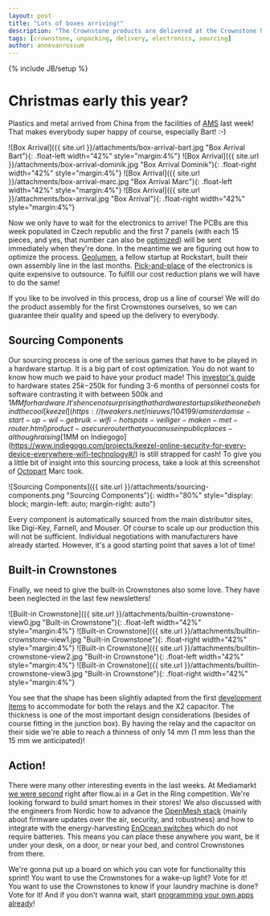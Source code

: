 ```yaml
---
layout: post
title: "Lots of boxes arriving!"
description: "The Crownstone products are delivered at the Crownstone headquarters."
tags: [crownstone, unpacking, delivery, electronics, sourcing]
author: annevanrossum
---
```

{% include JB/setup %}

# Christmas early this year?

Plastics and metal arrived from China from the facilities of [AMS](http://www.ams-site.com/) last week! That makes everybody super happy of course, especially Bart! :-)

![Box Arrival]({{ site.url }}/attachments/box-arrival-bart.jpg "Box Arrival Bart"){: .float-left width="42%" style="margin:4%"}
![Box Arrival]({{ site.url }}/attachments/box-arrival-dominik.jpg "Box Arrival Dominik"){: .float-right width="42%" style="margin:4%"}
![Box Arrival]({{ site.url }}/attachments/box-arrival-marc.jpg "Box Arrival Marc"){: .float-left width="42%" style="margin:4%"}
![Box Arrival]({{ site.url }}/attachments/box-arrival.jpg "Box Arrival"){: .float-right width="42%" style="margin:4%"}

Now we only have to wait for the electronics to arrive! The PCBs are this week populated in Czech republic and the first 7 panels (with each 15 pieces, and yes, that number can also be [optimized](http://circuitpeople.com/blog/panelsinpcbmanufacturing.aspx)) will be sent immediately when they're done. In the meantime we are figuring out how to optimize the process. [Geolumen](http://www.geolumen.it/), a fellow startup at Rockstart, built their own assembly line in the last months. [Pick-and-place](https://www.wikiwand.com/en/SMT_placement_equipment) of the electronics is quite expensive to outsource. To fulfill our cost reduction plans we will have to do the same!

If you like to be involved in this process, drop us a line of course! We will do the product assembly for the first Crownstones ourselves, so we can guarantee their quality and speed up the delivery to everybody.
 
## Sourcing Components

 Our sourcing process is one of the serious games that have to be played in a hardware startup. It is a big part of cost optimization. You do not want to know how much we paid to have your product made! This [investor's guide](http://hwguide.spetic.si/) to hardware states $25k-$250k for funding 3-6 months of personnel costs for software contrasting it with between 500k and $1MM for hardware. It's hence not surprising that hardware startups like the one behind the cool [keezel](https://tweakers.net/nieuws/104199/amsterdamse-start-up-wil-gebruik-wifi-hotspots-veiliger-maken-met-router.html) product - a secure router that you can use in public places - although raising [$1MM on Indiegogo](https://www.indiegogo.com/projects/keezel-online-security-for-every-device-everywhere-wifi-technology#/) is still strapped for cash! To give you a little bit of insight into this sourcing process, take a look at this screenshot of [Octopart](https://octopart.com/bom-tool) Marc took.

![Sourcing Components]({{ site.url }}/attachments/sourcing-components.png "Sourcing Components"){: width="80%" style="display: block; margin-left: auto; margin-right: auto"}

 Every component is automatically sourced from the main distributor sites, like Digi-Key, Farnell, and Mouser. Of course to scale up our production this will not be sufficient. Individual negotiations with manufacturers have already started. However, it's a good starting point that saves a lot of time!

## Built-in Crownstones

 Finally, we need to give the built-in Crownstones also some love. They have been neglected in the last few newsletters! 

![Built-in Crownstone]({{ site.url }}/attachments/builtin-crownstone-view0.jpg "Built-in Crownstone"){: .float-left width="42%" style="margin:4%"}
![Built-in Crownstone]({{ site.url }}/attachments/builtin-crownstone-view1.jpg "Built-in Crownstone"){: .float-right width="42%" style="margin:4%"}
![Built-in Crownstone]({{ site.url }}/attachments/builtin-crownstone-view2.jpg "Built-in Crownstone"){: .float-left width="42%" style="margin:4%"}
![Built-in Crownstone]({{ site.url }}/attachments/builtin-crownstone-view3.jpg "Built-in Crownstone"){: .float-right width="42%" style="margin:4%"}

 You see that the shape has been slightly adapted from the first [development items](https://shop.crownstone.rocks/products/development-kit-with-six-built-in-crownstones) to accommodate for both the relays and the X2 capacitor. The thickness is one of the most important design considerations (besides of course fitting in the junction box). By having the relay and the capacitor on their side we're able to reach a thinness of only 14 mm (1 mm less than the 15 mm we anticipated)!

## Action!

 There were many other interesting events in the last weeks. At Mediamarkt [we were second](https://twitter.com/annevanrossum/status/794872193725460480) right after flow.ai in a Get in the Ring competition. We're looking forward to build smart homes in their stores! We also discussed with the engineers from Nordic how to advance the [OpenMesh stack](https://github.com/NordicSemiconductor/nRF51-ble-bcast-mesh) (mainly about firmware updates over the air, security, and robustness) and how to integrate with the energy-harvesting [EnOcean switches](https://www.enocean.com/en/enocean_modules_2.4ghz_ble/ptm-215b/) which do not require batteries. This means you can place these anywhere you want, be it under your desk, on a door, or near your bed, and control Crownstones from there.

 We're gonna put up a board on which you can vote for functionality this sprint! You want to use the Crownstones for a wake-up light? Vote for it! You want to use the Crownstones to know if your laundry machine is done? Vote for it! And if you don't wanna wait, start [programming your own apps already](https://crownstone.rocks/business/developers/)!
  
